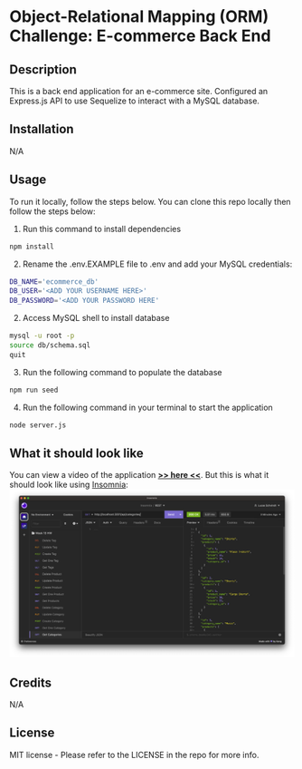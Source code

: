 # Object-Relational Mapping (ORM) Challenge: E-commerce Back End
## Description
This is a back end application for an e-commerce site. Configured an Express.js API to use Sequelize to interact with a MySQL database.
## Installation
N/A
## Usage
To run it locally, follow the steps below. You can clone this repo locally then follow the steps below:
1. Run this command to install dependencies
```bash
npm install
```
2. Rename the .env.EXAMPLE file to .env and add your MySQL credentials:
```bash
DB_NAME='ecommerce_db'
DB_USER='<ADD YOUR USERNAME HERE>'
DB_PASSWORD='<ADD YOUR PASSWORD HERE'
``` 
2. Access MySQL shell to install database
```bash
mysql -u root -p
source db/schema.sql
quit
```
3. Run the following command to populate the database
```bash
npm run seed
```
4. Run the following command in your terminal to start the application
```bash
node server.js
```
## What it should look like
You can view a video of the application [**>> here <<**](https://drive.google.com/file/d/1-aGkNfCoC9FRyYZHTOq0o_s3QQUyl44-/view). But this is what it should look like using [Insomnia](https://insomnia.rest/):
![A screenshot of the desktop view](/public/assets/img/screenshot.png)
## Credits
N/A
## License
MIT license - Please refer to the LICENSE in the repo for more info.